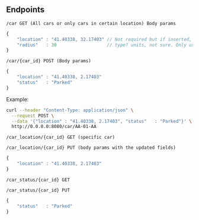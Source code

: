 ## Endpoints


`/car GET (All cars or only cars in certain location) Body params`
```javascript
{
    "location" : "41.40338, 32.17403" // Not required but if inserted, looks for cars in that area
    "radius"   : 30                   // type? units, not sure. Only used if location is set
}
```


`/car/{car_id} POST (Body params)` 
```javascript
{
    "location" : "41.40338, 2.17403"
    "status"   : "Parked"
}
```
Example: 
```bash
curl --header "Content-Type: application/json" \
  --request POST \
  --data '{"location" : "41.40338, 2.17403", "status"   : "Parked"}' \
  http://0.0.0.0:8080/car/AA-01-AA
```



`/car_location/{car_id} GET (specific car)`

`/car_location/{car_id} PUT (body params with the updated fields)`
```javascript
{
    "location" : "41.40338, 2.17403"
}
```


`/car_status/{car_id} GET`


`/car_status/{car_id} PUT`
```javascript
{
    "status"   : "Parked"
}


```


